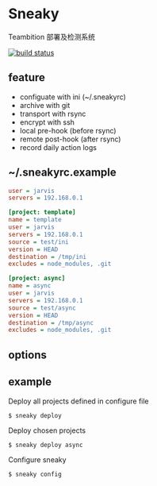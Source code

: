 Sneaky
=======

Teambition 部署及检测系统

[![build status](https://api.travis-ci.org/sailxjx/sneaky.png)](https://travis-ci.org/sailxjx/sneaky)

## feature

* configuate with ini (~/.sneakyrc)
* archive with git
* transport with rsync
* encrypt with ssh
* local pre-hook (before rsync)
* remote post-hook (after rsync)
* record daily action logs

## ~/.sneakyrc.example

```ini
user = jarvis
servers = 192.168.0.1

[project: template]
name = template
user = jarvis
servers = 192.168.0.1
source = test/ini
version = HEAD
destination = /tmp/ini
excludes = node_modules, .git

[project: async]
name = async
user = jarvis
servers = 192.168.0.1
source = test/async
version = HEAD
destination = /tmp/async
excludes = node_modules, .git
```

## options


## example

Deploy all projects defined in configure file
```
$ sneaky deploy
```

Deploy chosen projects
```
$ sneaky deploy async
```

Configure sneaky
```
$ sneaky config
```

